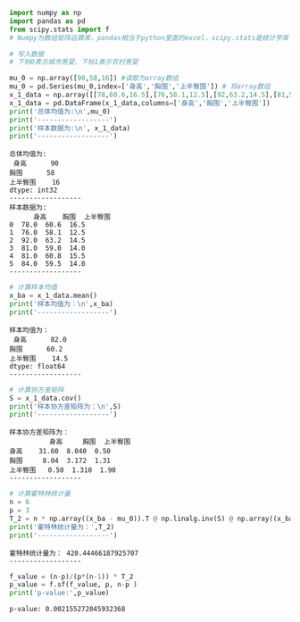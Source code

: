 

```python
import numpy as np
import pandas as pd
from scipy.stats import f
# Numpy为数组矩阵运算库，pandas相当于python里面的excel，scipy.stats是统计学库
```


```python
# 写入数据
# 下标0表示城市男婴，下标1表示农村男婴

mu_0 = np.array([90,58,16]) #读取为array数组
mu_0 = pd.Series(mu_0,index=['身高','胸围','上半臀围']) # 将array数组
x_1_data = np.array([[78,60.6,16.5],[76,58.1,12.5],[92,63.2,14.5],[81,59,14],[81,60.8,15.5],[84,59.5,14]])
x_1_data = pd.DataFrame(x_1_data,columns=['身高','胸围','上半臀围'])
print('总体均值为:\n',mu_0)
print('------------------')
print('样本数据为:\n', x_1_data)
print('------------------')
```

    总体均值为:
     身高      90
    胸围      58
    上半臀围    16
    dtype: int32
    ------------------
    样本数据为:
          身高    胸围  上半臀围
    0  78.0  60.6  16.5
    1  76.0  58.1  12.5
    2  92.0  63.2  14.5
    3  81.0  59.0  14.0
    4  81.0  60.8  15.5
    5  84.0  59.5  14.0
    ------------------
    


```python
# 计算样本均值
x_ba = x_1_data.mean()
print('样本均值为：\n',x_ba)
print('------------------')
```

    样本均值为：
     身高      82.0
    胸围      60.2
    上半臀围    14.5
    dtype: float64
    ------------------
    


```python
# 计算协方差矩阵
S = x_1_data.cov()
print('样本协方差矩阵为：\n',S)
print('------------------')
```

    样本协方差矩阵为：
              身高     胸围  上半臀围
    身高    31.60  8.040  0.50
    胸围     8.04  3.172  1.31
    上半臀围   0.50  1.310  1.90
    ------------------
    


```python
# 计算霍特林统计量
n = 6
p = 3
T_2 = n * np.array((x_ba - mu_0)).T @ np.linalg.inv(S) @ np.array((x_ba - mu_0))
print('霍特林统计量为：',T_2)
print('------------------')
```

    霍特林统计量为： 420.44466187925707
    ------------------
    


```python
f_value = (n-p)/(p*(n-1)) * T_2
p_value = f.sf(f_value, p, n-p )
print('p-value:',p_value)
```

    p-value: 0.002155272045932368
    
